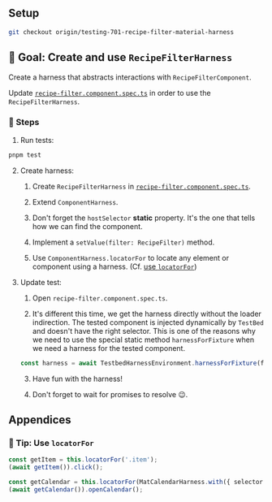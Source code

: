 ## Setup

```sh
git checkout origin/testing-701-recipe-filter-material-harness
```

## 🎯 Goal: Create and use `RecipeFilterHarness`

Create a harness that abstracts interactions with `RecipeFilterComponent`.

Update [`recipe-filter.component.spec.ts`](../apps/whiskmate/src/app/recipe/recipe-filter.component.spec.ts) in order to use the `RecipeFilterHarness`.

### 📝 Steps

1. Run tests:

```sh
pnpm test
```

2. Create harness:

   1. Create `RecipeFilterHarness` in [`recipe-filter.component.spec.ts`](../apps/whiskmate/src/app/recipe/recipe-filter.component.spec.ts).

   2. Extend `ComponentHarness`.

   3. Don't forget the `hostSelector` **static** property. It's the one that tells how we can find the component.

   4. Implement a `setValue(filter: RecipeFilter)` method.

   5. Use `ComponentHarness.locatorFor` to locate any element or component using a harness. (Cf. [use `locatorFor`](#-tip-use-locatorfor))

3. Update test:

   1. Open `recipe-filter.component.spec.ts`.

   2. It's different this time, we get the harness directly without the loader indirection.
      The tested component is injected dynamically by `TestBed` and doesn't have the right selector.
      This is one of the reasons why we need to use the special static method `harnessForFixture` when we need a harness for the tested component.

   ```ts
   const harness = await TestbedHarnessEnvironment.harnessForFixture(fixture, RecipeFilterHarness);
   ```

   3. Have fun with the harness!

   4. Don't forget to wait for promises to resolve 😉.

## Appendices

### 🎁 Tip: Use `locatorFor`

```ts
const getItem = this.locatorFor('.item');
(await getItem()).click();

const getCalendar = this.locatorFor(MatCalendarHarness.with({ selector: '[data-testid="start-date-cal"]' }));
(await getCalendar()).openCalendar();
```
